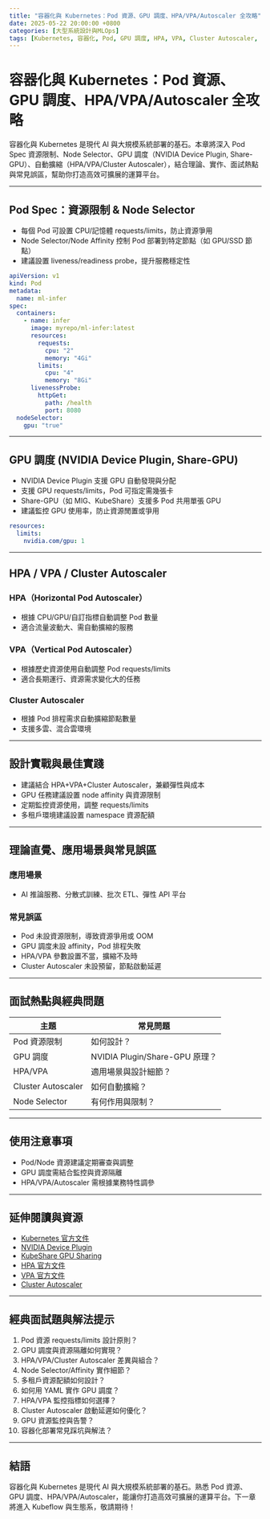 ```yaml
---
title: "容器化與 Kubernetes：Pod 資源、GPU 調度、HPA/VPA/Autoscaler 全攻略"
date: 2025-05-22 20:00:00 +0800
categories: [大型系統設計與MLOps]
tags: [Kubernetes, 容器化, Pod, GPU 調度, HPA, VPA, Cluster Autoscaler, Node Selector, NVIDIA Plugin]
---
```


# 容器化與 Kubernetes：Pod 資源、GPU 調度、HPA/VPA/Autoscaler 全攻略

容器化與 Kubernetes 是現代 AI 與大規模系統部署的基石。本章將深入 Pod Spec 資源限制、Node Selector、GPU 調度（NVIDIA Device Plugin, Share-GPU）、自動擴縮（HPA/VPA/Cluster Autoscaler），結合理論、實作、面試熱點與常見誤區，幫助你打造高效可擴展的運算平台。

---

## Pod Spec：資源限制 & Node Selector

- 每個 Pod 可設置 CPU/記憶體 requests/limits，防止資源爭用
- Node Selector/Node Affinity 控制 Pod 部署到特定節點（如 GPU/SSD 節點）
- 建議設置 liveness/readiness probe，提升服務穩定性

```yaml
apiVersion: v1
kind: Pod
metadata:
  name: ml-infer
spec:
  containers:
    - name: infer
      image: myrepo/ml-infer:latest
      resources:
        requests:
          cpu: "2"
          memory: "4Gi"
        limits:
          cpu: "4"
          memory: "8Gi"
      livenessProbe:
        httpGet:
          path: /health
          port: 8080
  nodeSelector:
    gpu: "true"
```

---

## GPU 調度 (NVIDIA Device Plugin, Share-GPU)

- NVIDIA Device Plugin 支援 GPU 自動發現與分配
- 支援 GPU requests/limits，Pod 可指定需幾張卡
- Share-GPU（如 MIG、KubeShare）支援多 Pod 共用單張 GPU
- 建議監控 GPU 使用率，防止資源閒置或爭用

```yaml
resources:
  limits:
    nvidia.com/gpu: 1
```

---

## HPA / VPA / Cluster Autoscaler

### HPA（Horizontal Pod Autoscaler）

- 根據 CPU/GPU/自訂指標自動調整 Pod 數量
- 適合流量波動大、需自動擴縮的服務

### VPA（Vertical Pod Autoscaler）

- 根據歷史資源使用自動調整 Pod requests/limits
- 適合長期運行、資源需求變化大的任務

### Cluster Autoscaler

- 根據 Pod 排程需求自動擴縮節點數量
- 支援多雲、混合雲環境

---

## 設計實戰與最佳實踐

- 建議結合 HPA+VPA+Cluster Autoscaler，兼顧彈性與成本
- GPU 任務建議設置 node affinity 與資源限制
- 定期監控資源使用，調整 requests/limits
- 多租戶環境建議設置 namespace 資源配額

---

## 理論直覺、應用場景與常見誤區

### 應用場景

- AI 推論服務、分散式訓練、批次 ETL、彈性 API 平台

### 常見誤區

- Pod 未設資源限制，導致資源爭用或 OOM
- GPU 調度未設 affinity，Pod 排程失敗
- HPA/VPA 參數設置不當，擴縮不及時
- Cluster Autoscaler 未設預留，節點啟動延遲

---

## 面試熱點與經典問題

| 主題         | 常見問題 |
|--------------|----------|
| Pod 資源限制 | 如何設計？ |
| GPU 調度     | NVIDIA Plugin/Share-GPU 原理？ |
| HPA/VPA      | 適用場景與設計細節？ |
| Cluster Autoscaler | 如何自動擴縮？ |
| Node Selector | 有何作用與限制？ |

---

## 使用注意事項

* Pod/Node 資源建議定期審查與調整
* GPU 調度需結合監控與資源隔離
* HPA/VPA/Autoscaler 需根據業務特性調參

---

## 延伸閱讀與資源

* [Kubernetes 官方文件](https://kubernetes.io/docs/home/)
* [NVIDIA Device Plugin](https://github.com/NVIDIA/k8s-device-plugin)
* [KubeShare GPU Sharing](https://github.com/ICLUE/kubeshare)
* [HPA 官方文件](https://kubernetes.io/docs/tasks/run-application/horizontal-pod-autoscale/)
* [VPA 官方文件](https://github.com/kubernetes/autoscaler/tree/master/vertical-pod-autoscaler)
* [Cluster Autoscaler](https://github.com/kubernetes/autoscaler/tree/master/cluster-autoscaler)

---

## 經典面試題與解法提示

1. Pod 資源 requests/limits 設計原則？
2. GPU 調度與資源隔離如何實現？
3. HPA/VPA/Cluster Autoscaler 差異與組合？
4. Node Selector/Affinity 實作細節？
5. 多租戶資源配額如何設計？
6. 如何用 YAML 實作 GPU 調度？
7. HPA/VPA 監控指標如何選擇？
8. Cluster Autoscaler 啟動延遲如何優化？
9. GPU 資源監控與告警？
10. 容器化部署常見踩坑與解法？

---

## 結語

容器化與 Kubernetes 是現代 AI 與大規模系統部署的基石。熟悉 Pod 資源、GPU 調度、HPA/VPA/Autoscaler，能讓你打造高效可擴展的運算平台。下一章將進入 Kubeflow 與生態系，敬請期待！
